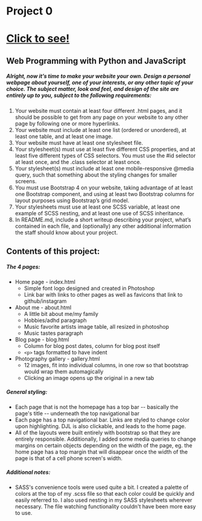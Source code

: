 # Project 0
# [Click to see!](https://dlenter.github.io/)

## Web Programming with Python and JavaScript

##### Alright, now it’s time to make your website your own. Design a personal webpage about yourself, one of your interests, or any other topic of your choice. The subject matter, look and feel, and design of the site are entirely up to you, subject to the following requirements:

1. Your website must contain at least four different .html pages, and it should be possible to get from any page on your website to any other page by following one or more hyperlinks.
1. Your website must include at least one list (ordered or unordered), at least one table, and at least one image.
1. Your website must have at least one stylesheet file.
1. Your stylesheet(s) must use at least five different CSS properties, and at least five different types of CSS selectors. You must use the #id selector at least once, and the .class selector at least once.
1. Your stylesheet(s) must include at least one mobile-responsive @media query, such that something about the styling changes for smaller screens.
1. You must use Bootstrap 4 on your website, taking advantage of at least one Bootstrap component, and using at least two Bootstrap columns for layout purposes using Bootstrap’s grid model.
1. Your stylesheets must use at least one SCSS variable, at least one example of SCSS nesting, and at least one use of SCSS inheritance.
1. In README.md, include a short writeup describing your project, what’s contained in each file, and (optionally) any other additional information the staff should know about your project.


## Contents of this project:

##### The 4 pages:
* Home page - index.html
    * Simple font logo designed and created in Photoshop
    * Link bar with links to other pages as well as favicons that link to github/instagram
* About me - about.html
    * A little bit about me/my family
    * Hobbies/adhd paragraph
    * Music favorite artists image table, all resized in photoshop
    * Music tastes paragraph
* Blog page - blog.html
    * Column for blog post dates, column for blog post itself
    * `<p>` tags formatted to have indent
* Photography gallery - gallery.html
    * 12 images, fit into individual columns, in one row so that bootstrap would wrap them automagically
    * Clicking an image opens up the original in a new tab

##### General styling:
* Each page that is not the homepage has a top bar -- basically the page's title -- underneath the top navigational bar
* Each page has a top navigational bar. Links are styled to change color upon highlighting. DJL is also clickable, and leads to the home page.
* All of the layouts were built entirely with bootstrap so that they are entirely responsible. Additionally, I added some media queries to change margins on certain objects depending on the width of the page, eg. the home page has a top margin that will disappear once the width of the page is that of a cell phone screen's width.

##### Additional notes:
* SASS's convenience tools were used quite a bit. I created a palette of colors at the top of my .scss file so that each color could be quickly and easily referred to. I also used nesting in my SASS stylesheets wherever necessary. The file watching functionality couldn't have been more easy to use.

